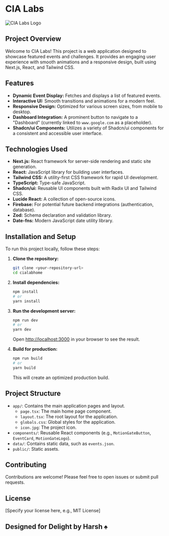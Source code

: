 # CIA Labs

![CIA Labs Logo](app/icon.jpg)

## Project Overview

Welcome to CIA Labs! This project is a web application designed to showcase featured events and challenges. It provides an engaging user experience with smooth animations and a responsive design, built using Next.js, React, and Tailwind CSS.

## Features

* **Dynamic Event Display:** Fetches and displays a list of featured events.
* **Interactive UI:** Smooth transitions and animations for a modern feel.
* **Responsive Design:** Optimized for various screen sizes, from mobile to desktop.
* **Dashboard Integration:** A prominent button to navigate to a "Dashboard" (currently linked to `www.google.com` as a placeholder).
* **Shadcn/ui Components:** Utilizes a variety of Shadcn/ui components for a consistent and accessible user interface.

## Technologies Used

* **Next.js:** React framework for server-side rendering and static site generation.
* **React:** JavaScript library for building user interfaces.
* **Tailwind CSS:** A utility-first CSS framework for rapid UI development.
* **TypeScript:** Type-safe JavaScript.
* **Shadcn/ui:** Reusable UI components built with Radix UI and Tailwind CSS.
* **Lucide React:** A collection of open-source icons.
* **Firebase:** For potential future backend integrations (authentication, database).
* **Zod:** Schema declaration and validation library.
* **Date-fns:** Modern JavaScript date utility library.

## Installation and Setup

To run this project locally, follow these steps:

1.  **Clone the repository:**
    ```bash
    git clone <your-repository-url>
    cd cialabhome
    ```

2.  **Install dependencies:**
    ```bash
    npm install
    # or
    yarn install
    ```

3.  **Run the development server:**
    ```bash
    npm run dev
    # or
    yarn dev
    ```
    Open [http://localhost:3000](http://localhost:3000) in your browser to see the result.

4.  **Build for production:**
    ```bash
    npm run build
    # or
    yarn build
    ```
    This will create an optimized production build.

## Project Structure

* `app/`: Contains the main application pages and layout.
    * `page.tsx`: The main home page component.
    * `layout.tsx`: The root layout for the application.
    * `globals.css`: Global styles for the application.
    * `icon.jpg`: The project icon.
* `components/`: Reusable React components (e.g., `MotionGateButton`, `EventCard`, `MotionGateLogo`).
* `data/`: Contains static data, such as `events.json`.
* `public/`: Static assets.

## Contributing

Contributions are welcome! Please feel free to open issues or submit pull requests.

## License

[Specify your license here, e.g., MIT License]

## Designed for Delight by Harsh ♠️
